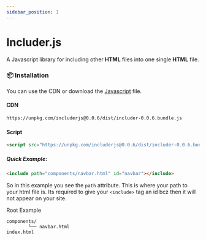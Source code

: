 ```yaml
---
sidebar_position: 1
---
```


# Includer.js

A Javascript library for including other **HTML** files into one single **HTML** file.

### 📦 Installation

You can use the CDN or download the [Javascript](https://cdn.hypll.org/services/programing/includerjs/includer.min.js) file.

#### CDN

```bash
https://unpkg.com/includerjs@0.0.6/dist/includer-0.0.6.bundle.js
```

#### Script

```html
<script src="https://unpkg.com/includerjs@0.0.6/dist/includer-0.0.6.bundle.js"></script>
```

##### Quick Example:

```html
<include path="components/navbar.html" id="navbar"></include>
```

So in this example you see the `path` attribute. This is where your path to your html file is. Its required to give your `<include>` tag an id bcz then it will not appear on your site.

Root Example

```shell
components/
        └── navbar.html
index.html
```
